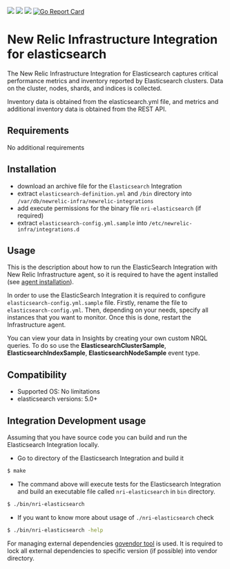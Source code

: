 ![](https://github.com/gallo-cedrone/nri-elasticsearch/workflows/RunTest/badge.svg)
![](https://github.com/gallo-cedrone/nri-elasticsearch/workflows/UploadReleaseAssetsWindows/badge.svg)
![](https://github.com/gallo-cedrone/nri-elasticsearch/workflows/UploadReleaseAssetsLinux/badge.svg)
[![Go Report Card](https://goreportcard.com/badge/github.com/gallo-cedrone/nri-elasticsearch)](https://goreportcard.com/report/github.com/gallo-cedrone/nri-elasticsearch)

# New Relic Infrastructure Integration for elasticsearch

The New Relic Infrastructure Integration for Elasticsearch captures critical performance metrics and inventory reported by Elasticsearch clusters. Data on the cluster, nodes, shards, and indices is collected.

Inventory data is obtained from the elasticsearch.yml file, and metrics and additional inventory data is obtained from the REST API.

## Requirements

No additional requirements

## Installation

- download an archive file for the `Elasticsearch` Integration
- extract `elasticsearch-definition.yml` and `/bin` directory into `/var/db/newrelic-infra/newrelic-integrations`
- add execute permissions for the binary file `nri-elasticsearch` (if required)
- extract `elasticsearch-config.yml.sample` into `/etc/newrelic-infra/integrations.d`

## Usage

This is the description about how to run the ElasticSearch Integration with New Relic Infrastructure agent, so it is required to have the agent installed (see [agent installation](https://docs.newrelic.com/docs/infrastructure/new-relic-infrastructure/installation/install-infrastructure-linux)).

In order to use the ElasticSearch Integration it is required to configure `elasticsearch-config.yml.sample` file. Firstly, rename the file to `elasticsearch-config.yml`. Then, depending on your needs, specify all instances that you want to monitor. Once this is done, restart the Infrastructure agent.

You can view your data in Insights by creating your own custom NRQL queries. To do so use the **ElasticsearchClusterSample**, **ElasticsearchIndexSample**, **ElasticsearchNodeSample** event type.

## Compatibility

* Supported OS: No limitations
* elasticsearch versions: 5.0+

## Integration Development usage

Assuming that you have source code you can build and run the Elasticsearch Integration locally.

* Go to directory of the Elasticsearch Integration and build it
```bash
$ make
```
* The command above will execute tests for the Elasticsearch Integration and build an executable file called `nri-elasticsearch` in `bin` directory.
```bash
$ ./bin/nri-elasticsearch
```
* If you want to know more about usage of `./nri-elasticsearch` check
```bash
$ ./bin/nri-elasticsearch -help
```

For managing external dependencies [govendor tool](https://github.com/kardianos/govendor) is used. It is required to lock all external dependencies to specific version (if possible) into vendor directory.
